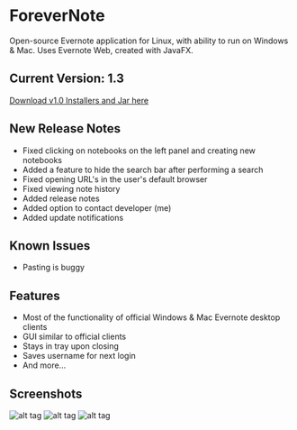 # ForeverNote

Open-source Evernote application for Linux, with ability to run on Windows & Mac. Uses Evernote Web, created with JavaFX.


## Current Version: 1.3
[Download v1.0 Installers and Jar here](https://sourceforge.net/projects/forevernote/files/)

## New Release Notes
- Fixed clicking on notebooks on the left panel and creating new notebooks
- Added a feature to hide the search bar after performing a search
- Fixed opening URL's in the user's default browser
- Fixed viewing note history
- Added release notes
- Added option to contact developer (me)
- Added update notifications

## Known Issues
- Pasting is buggy

## Features 
- Most of the functionality of official Windows & Mac Evernote desktop clients
- GUI similar to official clients
- Stays in tray upon closing
- Saves username for next login
- And more...

## Screenshots
![alt tag](https://github.com/milan102/ForeverNote/blob/master/sample1.png)
![alt tag](https://github.com/milan102/ForeverNote/blob/master/sample2.png)
![alt tag](https://github.com/milan102/ForeverNote/blob/master/sample3.png)
